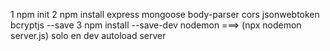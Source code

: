 1
npm init
2
npm install express mongoose body-parser cors jsonwebtoken bcryptjs --save
3
npm install --save-dev nodemon ===> (npx nodemon server.js) solo en dev autoload server
